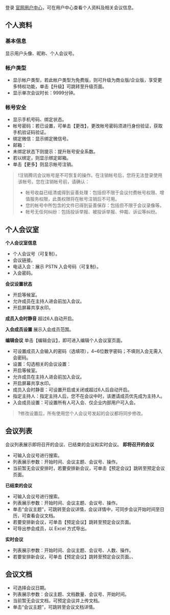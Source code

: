 登录 [官网用户中心](https://meeting.tencent.com/user-center/personal-information)，可在用户中心查看个人资料及相关会议信息。
## 个人资料
### 基本信息
显示用户头像、昵称、个人会议号。

### 帐户类型
- 显示帐户类型，若此帐户类型为免费版，则可升级为商业版/企业版，享受更多特权功能，单击【升级】可跳转至升级页面。
- 显示单次会议时长：9999分钟。

### 帐号安全
- 显示手机号码、绑定状态。
- 帐号密码：若已设置，可单击【更改】，更改帐号密码须进行身份验证，获取手机验证码验证。
- 绑定微信：显示绑定微信号。
- 邮箱：
 - 未绑定状态下则提示：提升账号安全系数。
 - 若以绑定，则显示绑定邮箱。
- 单击【更多】则显示帐号注销。
>!注销腾讯会议帐号是不可恢复的操作。在注销帐号后，您将无法登录使用该帐号。您在注销帐号前，请确认：
>- 帐号收益已结清或得到妥善处理：包括但不限于会议付费帐号权限、增值服务权限，此类权限将在帐号注销后不可用。
>- 您的帐号中所包含的文件已得到妥善保存：包括但不限于会议录像等。
>- 帐号无任何纠纷：包括投诉举报、被投诉举报、仲裁、诉讼等纠纷。

## 个人会议室
**个人会议室信息**
- 个人会议号（可复制）。
- 会议链接。
- 电话入会：展示 PSTN 入会号码（可复制）。
- 入会密码。

**会议设置状态**
- 开启等候室。
- 允许成员在主持人进会前加入会议。
- 开启屏幕共享水印。

**成员入会时静音**
超过6人自动开启。

**入会成员设置**
展示入会成员范围。

**编辑会议**
单击【编辑会议】，即可进入编辑个人会议室页面。
- 可设置成员入会输入的密码（选填项），4~6位数字密码；不填则入会无需入会密码。
- 设置：勾选相关的会议设置：
 - 开启等候室。
 - 允许成员在主持人进会前加入会议。
 - 开启屏幕共享水印。
- 成员入会时静音：可设置开启或关闭或超过6人后自动开启。
- 指定主持人：指定主持人后，您不在会议中时，该邀请成员优先成为主持人。
- 入会成员设置：可设置所有人可入会、仅企业内部用户可入会。
>?修改设置后，所有使用您个人会议号发起的会议都将同步修改。

## 会议列表
会议列表展示即将召开的会议、已结束的会议和实时会议。
**即将召开的会议**
- 可输入会议号进行搜索。
- 列表展示参数：开始时间、会议主题、会议号、操作。
- 当前暂无会议安排时，若要安排新会议，可单击【预定会议】跳转至预定会议页面。

**已结束的会议**
- 可输入会议号进行搜索。
- 列表展示参数：开始时间、会议主题、会议号、操作。
- 单击“会议主题”，可跳转至会议详情，会议详情中，可同步会议开始时间至日历，可查看会议文档。
- 若要安排新会议，可单击【预定会议】跳转至预定会议页面。
- 可导出参会成员，以 Excel 方式导出。

**实时会议**
- 列表展示参数：开始时间、会议主题、会议号、人数、操作。
- 若要安排新会议，可单击【预定会议】跳转至预定会议页面。、

## 会议文档
- 可选择会议日期。
- 列表展示参数：会议主题、文档数量、会议号、开始时间。
- 当前暂无会议文档，可预定会议并上传文档。
- 单击“会议主题”，可跳转至会议文档详情。
